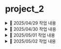 # project_2

<details>
<summary>📅 2025/04/29 작업 내용</summary>

<br>

- **전국 리콜 현황 전체보기 기능 구현 완료** (`recall_list.jsp`)
  - ✅ 페이징 처리 완료
  - ❌ DB로 옮겨오는 방식 아님 — API 주소를 호출해서 바로 가져오는 방식
    - 수정예정
    - ⚠️ 총 개수(total) 구할 수 없어 **923개로 고정 처리**
  - 🎨 표 양식 CSS 적용 완료!

- **게시판 동작 프론트단 제작** (`announce.jsp,notice.jsp`)
  - 🎨 notice.jsp 프론트 완료 (CSS까지)
  - 🎨 announce 는 프론트 일시적 마무리, 추가 수정 예정 있음
  - ❌ 백앤드 구현 예정

- **결함신고 페이지** (`defect_reports.jsp`)
  - ✅ defect_reports.jsp - insert기능 완료
  - defect_details_check.jsp : 미완성 
   - 👉 (폼형식 관리자(는없지만)defect_reports 에 있는 글 검수하고 →defect_details로 insert 하는 페이지 )
  - ❌ 백앤드 기본틀 사용, 구현 예정, 프론트 수정필요


#### 🛠️ 추가 및 수정된 파일 목록

- `RecallController` (✏️)
- `Defect_DetailsDTO` (➕)
- `RecallService` (➕)
- `RecallServiceImpl` (➕)
- `recallstatic.xml` (➕)
  - 👉 PageServiceImpl: XML 파일 형식을 List로 변환하는 메소드 포함

------------------------------------

- `announce.jsp` (➕)
- `notice.jsp` (➕)
- `AnnounceController` (➕)
- `NoticeController` (➕)

------------------------------------

- `defect_reports.jsp` (➕)
- `defect_reports_ok.jsp` (➕)
- `DefectController` (➕)
- `NoticeController` (➕)
- `DefectDAO` (➕)
- `Defect_ReportsDTO` (➕)
- `DefactService` (➕)
- `DefactServiceImpl` (➕)

- `mybatis-config.xml` (✏️)

</details>


<details>

<summary>📅 2025/04/30 작업 내용</summary>

<br>

- **전국 리콜 통계** (`recall_statics.jsp`)
  - ✅ 연도별 통계처리 (연도선택> Defect_Reports 테이블 조회해서 차종,대수 등 표 형식 출력)
  - 📈 연도별 그래프 추가 완료
  - 📈 제조사별 표, 그래프 추가 완료
  - 📌TODO : 월별, 리콜현황, 결함신고 기능 구현 필요

  - 📌TODO : 전국 리콜 현황 전체보기(29일 만든 것) DB형식으로 교체 필요

- **결함신고 페이지** (`defect_reports.jsp`)
  - ✅ defect_reports.jsp : insert기능 보완(엉성했던 파트 수정)
  - `DefectController : detail부분 추가
  - defect_details_check.jsp : 관리자가defect_reports검수하고 진행중
  - 📌TODO : 버튼 클릭시 select된 내용 가지고와서 검수완료시-> detail table 에 insert되도록 기능구현 
  - 📌TODO : 프론트단 내일 할 예정 

- **신고내역조회 페이지** (`defectList.jsp`)
  - ✅ 신고 내역 리스트 출력 완료
  - ✅ 페이징 처리 완료
  - ✅ 검색 기능 완료
  - 🎨프론트단 완료
  - 📌Todo : 리스트에서 클릭시 이동할 게시글(defect_view) 만들 예정
  
#### 🛠️ 추가 및 수정된 파일 목록

- `DefectReportSummaryDTO` (➕)
- `recallstatic.xml` (➕)
- `RecallStaticDAO` (➕)
- `RecallController` (✏️)
- `RecallService` (✏️)
- `RecallServiceImpl` (✏️)

------------------------------------

- `defect_reports.jsp` (✏️)
- `defect_reports_ok.jsp` (✏️)
- `DefectController` (✏️)

------------------------------------

- `Criteria ` (✏️)
- `DefectListController` (➕)
- `DefectListDAO` (➕)
- `DefectListDTO ` (➕)
- `DefectListService ` (➕)
- `DefectListServiceImpl ` (➕)
- `DefectController` (➕)
- `PageController ` (✏️)
- `PageDAO ` (✏️)
- `PageService ` (✏️)
- `PageServiceImpl ` (✏️)
- `PageController ` (✏️)
- `defectList.jsp` (➕)
- `defectList.xml` (➕)
- `jquery-ui.js` (➕)
- `mybatis-config.xml` (✏️)
- `page.xml` (✏️)


#### 📌 내일 예정

- 🗃️전국 리콜 현황 전체보기(29일 만든 것) DB형식으로 교체
- 🛠️announce , qna 게시판 작업 마무리
- 🎨프론트 헤더, 푸터 단 제작하고 페이지 전체 적용
- 🐞디버그 픽스
- 🎨프론트 마무리
- 📚시연영상 촬영
- 📝서류 작업

</details>

<details>


<summary>📅 2025/05/01 작업 내용</summary>

<br>

- **전국 리콜 통계** (`recall_statics_month.jsp`)
  - ✅ 월별 리콜 통계 신고 현황,제조사별,그래프 구현 완료
  - ✏️ 리콜현황-월별 리콜현황-연도별로 구성
  - ✅ recall_statics -> recall_statics_year 이름 변경

   ~~전국 리콜 현황 전체보기(29일 만든 것) DB형식으로 교체~~
   - API 호출 방식으로 유지

- **Front-End** (`전체 jsp 단`)
  - ✅ header 테스트용으로 완료 -> announce 에 있음, 📌 TODO : 다른페이지들에도 적용할예정 
  - ✅ footer 링크걸기 완료!
   전국 리콜 현황 링크 : recall_list 
   📌id=aaa a href=#aaa 걸면 화면 움직이는거 가능 (넣을지 말지 고민)
   ✅announce_write 가는 버튼(관리자용)
   =>프론트엔드 적용 페이지들은 아래 정리 ! 

- **결함신고 페이지** (`defect_report.jsp,defect_details_check.jsp`)
  - ✅ 비밀번호 눈아이콘(적은 입력값 볼수있도록)
  - ✅ 자동차 결함신고 클릭시 폼제출및 조건달기(필히입력 전부-> 페이지이동)
  - ✅ 전화번호,휴대전화 형식, 비밀번호 정규식

  - ✅ 1.검색버튼 - defect_report table value값 가져오기
  - ✅ 2.검수완료 submit 및 defect_details input
  - ✅ 3.기간 형식 '240101~240505' 바꾸기
  - ✅ 4.contactinfo - select option태그값 형식 같이출력
    ex> [벤츠 코리아] 대표번호 : 000-0000

  - 📌TODO : 프론트단 index와 announce 비교하면서 적용예정
   관리자 페이지로 가는 defect_report _ok 필요하면 추후 경로수정 가능

- **신고내역조회 페이지** (`defectList.jsp`)
  - 📌Todo : 리스트에서 클릭시 이동할 게시글(defect_view) 제작중
  - 📌Todo : 비밀번호 입력 후 맞을 시 수정 기능 추가중

- **게시판 동작 프론트단 제작** (`announce.jsp,notice.jsp,announce_view.jsp`)
  - ✅ announce , announce_write 프론트 마무리
  - ✅ announce , announce_write 백앤드 구현 (insert, list, 페이징, 서치까지 완료)
  - ✅ announce_view 추가 구현 ( 내용 나오고, 다음페이지 이전페이지 , 프론트 디자인 완료 )
  
#### 🛠️ 추가 및 수정된 파일 목록

- `DefectReportSummaryDTO` (report_month추가✏️)
- `ManufacturerRecallDTO` (report_month추가✏️)
- `recall_statics_month.jsp` (➕)
- `recall_statics_year.jsp` (recall_statics에서 이름 변경✏️)
- `RecallController` (✏️)
- `RecallService` (✏️)
- `RecallServiceImpl` (✏️)
- `RecallStaticDAO` (✏️)
- `recallstatic.xml` ()

- `announce_view.jsp` (➕)
- `announce_write.jsp` (➕)
- `announce.jsp` (상단바 적용 완료!✏️)
- `notice_write.jsp` (➕)
- `notice.jsp` (✏️)
- `NoticeController` (✏️)
- `AnnounceController` (✏️)

- `AnnounceDTO` (➕)
- `FaqsDTO` (➕)
- `mybatis-config` (✏️)
- `FaqannServiceImpl` (➕)
- `FaqannService` (➕)
- `FaqannService` (➕)
- `faqann.xml` (➕)
- `FaqannDAO` (➕)
- `main.jsp` (➕)

------------------------------------

- `defect_reports.jsp` (✏️)
- `defect_details_check.jsp` (✏️)
- `defect_reports_ok.jsp` (✏️)
- `DefectController.java` (✏️)
- `DefectDAO.java` (✏️)
- `DefactService.java` (✏️)
- `DefactServiceImpl.java` (✏️)
- `defect.xml` (✏️)

------------------------------------

- **Front-End 적용 페이지**
footer/header/ol li 링크 적용 완료

- `announce.jsp` (✏️)
- `notice.jsp` (✏️)
- `announce_view.jsp` (✏️)
- `announce_write.jsp` (✏️)
- `main.jsp` (디자인 필요✏️)
- `notice_write.jsp` (✏️)
- `recall_list.jsp` (✏️)
- `recall_statics_year.jsp` (✏️)
- `recall_statics_month.jsp` (✏️)

- `defect_reports.jsp` (✏️)
- `defect_details_check.jsp` (✏️)
- `defect_reports_ok.jsp` (✏️)


#### 📌 내일 예정

- 메인 만들기
- 취합
- 시간 남으면 소스트리 공부
- 🐞디버그 픽스
- 📚시연영상 촬영
- 📝서류 작업

</details>

<details>


<summary>📅 2025/05/02 작업 내용</summary>

<br>

- **신고내역조회 페이지** (`defectList.jsp`)
  - ✅ 1.해당 게시글 조회, 수정, 삭제 기능 완료
  - ✅ 2.비밀번호 체크 기능 완료
  - ✅ 3.프론트엔드 header, footer, nav 적용 모두 완료

- **마무리 작업** 
  -  기능분류, 캡쳐, 깃허브 작성
  -  ✅ 메인단 디자인 완료!
  -  ✅ 신고내역조회 페이지 취합 완료! 
  - 🐞 디버그 픽스
  - 📚 시연영상 촬영
  - 📝 서류 작업


#### 🛠️ 추가 및 수정된 파일 목록

🐞✅ nav바 버그 확인 => 페이지들 전체 링크 수정  
- `announce.jsp` (✏️)
- `notice.jsp` (✏️)
- `announce_view.jsp` (✏️)
- `announce_write.jsp` (✏️)
- `main.jsp` (디자인 필요✏️)
- `notice_write.jsp` (✏️)
- `recall_list.jsp` (✏️)
- `recall_statics_year.jsp` (✏️)
- `recall_statics_month.jsp` (✏️)
- `defect_reports.jsp` (li링크 수정✏️)
- `defect_details_check.jsp` (✏️)
- `defect_reports_ok.jsp` (확인완료 버튼 수정✏️)

< 재수정 >

- `defect_reports` 문구수정
- `recall_statics_year.jsp` 문구수정
- `recall_statics_month.jsp`  문구수정
- `notice_write.jsp` 버튼수정
- `main.jsp` 제작완료
- `AnnounceController` (메인에 faq 추가)

<이미지 업로드>
image1~2

< 클라이언트 폴더>
image3 ~ 10

< 참고용 페이지들 삭제 완료!>


</details>